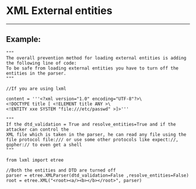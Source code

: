 # XML External entities
-------

## Example:


	"""
	The overall prevention method for loading external entities is adding the following line of code:
	To be safe from loading external entities you have to turn off the entities in the parser.
	"""
	
	//If you are using lxml 

	content = '''<?xml version="1.0" encoding="UTF-8"?>\
	<!DOCTYPE title [ <!ELEMENT title ANY >\
	<!ENTITY xxe SYSTEM "file:///etc/passwd" >]>'''

	"""
	If the dtd_validation = True and resolve_entities=True and if the attacker can control the
	XML file which is taken in the parser, he can read any file using the file protocol file:/// or use some other protocols like expect://, gopher:// to even get a shell        
	"""

	from lxml import etree
	
	//Both the entities and DTD are turned off
	parser = etree.XMLParser(dtd_validation=False ,resolve_entities=False)
	root = etree.XML("<root><a/><b></b></root>", parser)
	

	    


	    





	

